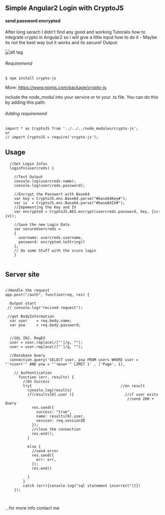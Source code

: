 ## Simple Angular2 Login with CryptoJS
#### send password encrypted


 After long serach I didn't find any good and working Tutorials how to integrate crypto in Angular2 
 so i will give a little input how to do it - Maybe its not the best way but it works and its secure!
 Output:
 
 
 ![alt tag](http://desouza.ch/projekte/angular/login/img/login.png)
 
###### Requiremend
```npm
$ npm install crypto-js
```
More: https://www.npmjs.com/package/crypto-js

include the node_modul into your service or to your .ts file.
You can do this by adding this path:
###### Adding requiremend
```angular
import * as CryptoJS from '../../../node_modules/crypto-js';
or
// import CryptoJS = require('crypto-js');
```

## Usage

```Angular2
  //Get Login Infos
  loginfn(usercreds) {

    //Test Output 
    console.log(usercreds.name);
    console.log(usercreds.password);
    
    //Encrypt the Passwort with Base64
    var key = CryptoJS.enc.Base64.parse("#base64Key#");
    var iv  = CryptoJS.enc.Base64.parse("#base64IV#");
    //Impementing the Key and IV
    var encrypted = CryptoJS.AES.encrypt(usercreds.password, key, {iv: iv});

    //Save the new Login Data
    var secureUsercreds =
    {
      username: usercreds.username,
      password: encrypted.toString()
    };
    // Do some Stuff with the scure login
    }


```


## Server site

```NodeJS
 
//Handle the request
app.post("/auth", function(req, res) {
  
  Output start
 // console.log("recived request");
 
 //get BodyInformation
  var user    = req.body.name;
  var psw     = req.body.password;

 
  //SQL INJ. RegEX
  user = user.replace(/["']/g, "");
  user = user.replace(/["']/g, ""); 

  //Database Query
  connection.query('SELECT user, psw FROM users WHERE user = "'+user+'" AND psw = "'+psw+'" LIMIT 1' , ['Page', 1],

    // Authentication
      function (err, results) {
        //On Success
        try{                                        //on result
          console.log(results)
          if(results[0].user ){                       //if user exits
                                                       //send 200 + Query
            res.send({
              success: "true",
              name: results[0].user,
              session: req.sessionID
            });
            //close the connection
            res.end();
          }
          
          else {
            //send error
            res.send({
              err: err,
            });
            res.end()
         
          }
        }
        catch (err){console.log("sql statement incorrect")}})
    });



```

...for more info contact me
